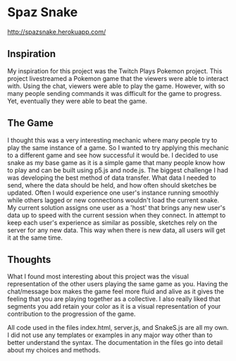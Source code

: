 # Spaz Snake
http://spazsnake.herokuapp.com/

## Inspiration

My inspiration for this project was the Twitch Plays Pokemon project. 
This project livestreamed a Pokemon game that the viewers were able to interact with. 
Using the chat, viewers were able to play the game. 
However, with so many people sending commands it was difficult for the game to progress.
Yet, eventually they were able to beat the game. 

## The Game

I thought this was a very interesting mechanic where many people try to play the same instance of a game.
So I wanted to try applying this mechanic to a different game and see how successful it would be.
I decided to use snake as my base game as it is a simple game that many people know how to play and can be built using p5.js and node.js.
The biggest challenge I had was developing the best method of data transfer. What data I needed to send, where the data should be held, and how often should sketches be updated.
Often I would experience one user's instance running smoothly while others lagged or new connections wouldn't load the current snake.
My current solution assigns one user as a 'host' that brings any new user's data up to speed with the current session when they connect.
In attempt to keep each user's experience as similar as possible, sketches rely on the server for any new data.
This way when there is new data, all users will get it at the same time. 

## Thoughts
What I found most interesting about this project was the visual representation of the other users playing the same game as you.
Having the chat/message box makes the game feel more fluid and alive as it gives the feeling that you are playing together as a collective.
I also really liked that segments you add retain your color as it is a visual representation of your contribution to the progression of the game. 

All code used in the files index.html, server.js, and SnakeS.js are all my own. I did not use any templates or examples in any major way other than to better understand the syntax. The documentation in the files go into detail about my choices and methods.
